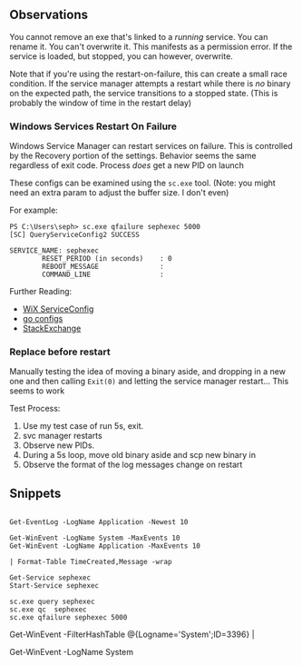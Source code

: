 ## Observations

You cannot remove an exe that's linked to a _running_ service. You can
rename it. You can't overwrite it. This manifests as a permission
error. If the service is loaded, but stopped, you can however,
overwrite.

Note that if you're using the restart-on-failure, this can create a
small race condition. If the service manager attempts a restart while
there is _no_ binary on the expected path, the service transitions to
a stopped state. (This is probably the window of time in the restart delay)

### Windows Services Restart On Failure

Windows Service Manager can restart services on failure. This is
controlled by the Recovery portion of the settings. Behavior seems the
same regardless of exit code. Process _does_ get a new PID on launch

These configs can be examined using the `sc.exe` tool. (Note: you
might need an extra param to adjust the buffer size. I don't even)

For example: 
``` shell
PS C:\Users\seph> sc.exe qfailure sephexec 5000
[SC] QueryServiceConfig2 SUCCESS

SERVICE_NAME: sephexec
        RESET_PERIOD (in seconds)    : 0
        REBOOT_MESSAGE               :
        COMMAND_LINE                 :
```

Further Reading:

* [WiX ServiceConfig](http://wixtoolset.org/documentation/manual/v3/xsd/util/serviceconfig.html)
* [go configs](https://godoc.org/golang.org/x/sys/windows/svc/mgr#Service.RecoveryActions)
* [StackExchange](https://serverfault.com/questions/48600/how-can-i-automatically-restart-a-windows-service-if-it-crashes)

### Replace before restart

Manually testing the idea of moving a binary aside, and dropping in a
new one and then calling `Exit(0)` and letting the service manager
restart... This seems to work

Test Process:
1. Use my test case of run 5s, exit.
2. svc manager restarts
3. Observe new PIDs.
4. During a 5s loop, move old binary aside and scp new binary in
5. Observe the format of the log messages change on restart

## Snippets


```

Get-EventLog -LogName Application -Newest 10

Get-WinEvent -LogName System -MaxEvents 10
Get-WinEvent -LogName Application -MaxEvents 10

| Format-Table TimeCreated,Message -wrap
```


``` shell
Get-Service sephexec
Start-Service sephexec

sc.exe query sephexec
sc.exe qc  sephexec
sc.exe qfailure sephexec 5000
```



Get-WinEvent -FilterHashTable @{Logname='System';ID=3396} | 
 
Get-WinEvent -LogName System 
